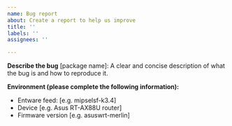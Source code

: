 ```yaml
---
name: Bug report
about: Create a report to help us improve
title: ''
labels: ''
assignees: ''

---
```


**Describe the bug**
[package name]: A clear and concise description of what the bug is and how to reproduce it. 

**Environment (please complete the following information):**
 - Entware feed: [e.g. mipselsf-k3.4]
 - Device [e.g. Asus RT-AX88U router]
 - Firmware version [e.g. asuswrt-merlin]
